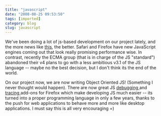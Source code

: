 ```yaml
---
title: "javascript"
date: "2008-08-25 09:53:50"
tags: [imported]
category: blog
slug: javascript
---
```


We've been doing a lot of js-based development on our project lately, and the more news like <a href="https://shaver.off.net/diary/2008/08/22/the-birth-of-a-faster-monkey/">this</a>, the better. Safari and Firefox have new JavaScript engines coming out that look really promising performance wise. In contrast, recently the ECMA group (that is in charge of the JS "standard") abandoned their v4 plans to go with a less ambitious v3.1 of the JS language -- maybe no the best decision, but I don't think its the end of the world.

On our project now, we are now writing Object Oriented JS! (Something I never thought would happen). There are now great JS <a href="https://getfirebug.com/">debugging </a>and <a href="https://www.hacksrus.com/~ginda/venkman/">tracing </a>add-ons for Firefox which make developing JS much easier -- its turned into a proper programming language in only a few years, thanks to the push for web applications to behave more and more like desktop applications. I must say this is all very encouraging =)
